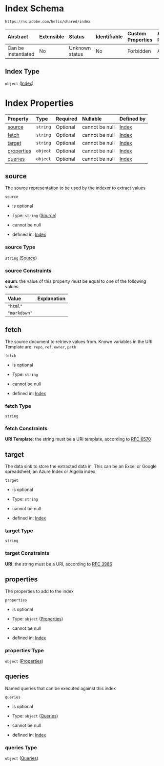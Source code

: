 # Index Schema

```txt
https://ns.adobe.com/helix/shared/index
```



| Abstract            | Extensible | Status         | Identifiable | Custom Properties | Additional Properties | Access Restrictions | Defined In                                                    |
| :------------------ | :--------- | :------------- | :----------- | :---------------- | :-------------------- | :------------------ | :------------------------------------------------------------ |
| Can be instantiated | No         | Unknown status | No           | Forbidden         | Allowed               | none                | [index.schema.json](index.schema.json "open original schema") |

## Index Type

`object` ([Index](index.md))

# Index Properties

| Property                  | Type     | Required | Nullable       | Defined by                                                                                               |
| :------------------------ | :------- | :------- | :------------- | :------------------------------------------------------------------------------------------------------- |
| [source](#source)         | `string` | Optional | cannot be null | [Index](index-properties-source.md "https://ns.adobe.com/helix/shared/index#/properties/source")         |
| [fetch](#fetch)           | `string` | Optional | cannot be null | [Index](index-properties-fetch.md "https://ns.adobe.com/helix/shared/index#/properties/fetch")           |
| [target](#target)         | `string` | Optional | cannot be null | [Index](index-properties-target.md "https://ns.adobe.com/helix/shared/index#/properties/target")         |
| [properties](#properties) | `object` | Optional | cannot be null | [Index](index-properties-properties.md "https://ns.adobe.com/helix/shared/index#/properties/properties") |
| [queries](#queries)       | `object` | Optional | cannot be null | [Index](index-properties-queries.md "https://ns.adobe.com/helix/shared/index#/properties/queries")       |

## source

The source representation to be used by the indexer to extract values

`source`

*   is optional

*   Type: `string` ([Source](index-properties-source.md))

*   cannot be null

*   defined in: [Index](index-properties-source.md "https://ns.adobe.com/helix/shared/index#/properties/source")

### source Type

`string` ([Source](index-properties-source.md))

### source Constraints

**enum**: the value of this property must be equal to one of the following values:

| Value        | Explanation |
| :----------- | :---------- |
| `"html"`     |             |
| `"markdown"` |             |

## fetch

The source document to retrieve values from. Known variables in the URI Template are: `repo`, `ref`, `owner`, `path`

`fetch`

*   is optional

*   Type: `string`

*   cannot be null

*   defined in: [Index](index-properties-fetch.md "https://ns.adobe.com/helix/shared/index#/properties/fetch")

### fetch Type

`string`

### fetch Constraints

**URI Template**: the string must be a URI template, according to [RFC 6570](https://tools.ietf.org/html/rfc6570 "check the specification")

## target

The data sink to store the extracted data in. This can be an Excel or Google spreadsheet, an Azure Index or Algolia index

`target`

*   is optional

*   Type: `string`

*   cannot be null

*   defined in: [Index](index-properties-target.md "https://ns.adobe.com/helix/shared/index#/properties/target")

### target Type

`string`

### target Constraints

**URI**: the string must be a URI, according to [RFC 3986](https://tools.ietf.org/html/rfc3986 "check the specification")

## properties

The properties to add to the index

`properties`

*   is optional

*   Type: `object` ([Properties](index-properties-properties.md))

*   cannot be null

*   defined in: [Index](index-properties-properties.md "https://ns.adobe.com/helix/shared/index#/properties/properties")

### properties Type

`object` ([Properties](index-properties-properties.md))

## queries

Named queries that can be executed against this index

`queries`

*   is optional

*   Type: `object` ([Queries](index-properties-queries.md))

*   cannot be null

*   defined in: [Index](index-properties-queries.md "https://ns.adobe.com/helix/shared/index#/properties/queries")

### queries Type

`object` ([Queries](index-properties-queries.md))
